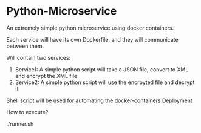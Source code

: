 # Python-Microservice
An extremely simple python microservice using docker containers.

Each service will have its own Dockerfile, and they will
communicate between them.

Will contain two services:
1. Service1: A simple python script will take a JSON file, convert to XML and encrypt the XML file
2. Service2: A simple python script will use the encrpyted file and decrypt it

Shell script will be used for automating the docker-containers Deployment

How to execute?

./runner.sh
